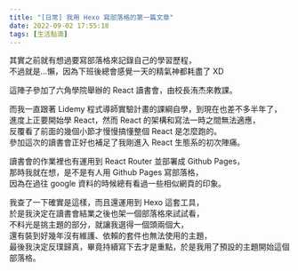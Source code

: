 ```yaml
---
title: "[日常] 我用 Hexo 寫部落格的第一篇文章"
date: 2022-09-02 17:55:18
tags: [生活點滴]
---
```


其實之前就有想過要寫部落格來記錄自己的學習歷程，  
不過就是...懶，因為下班後總會感覺一天的精氣神都耗盡了 XD

這陣子參加了六角學院舉辦的 React 讀書會，由校長洧杰來教課。

<!-- truncate -->

而我一直跟著 Lidemy 程式導師實驗計畫的課綱自學，到現在也差不多半年了，  
進度上正要開始學 React，然而 React 的架構和寫法一時之間無法適應，  
反覆看了前面的幾個小節才慢慢搞懂整個 React 是怎麼跑的。  
參加這次的讀書會正好也補足了我剛進入 React 生態系的初次陣痛。

讀書會的作業裡也有運用到 React Router 並部署成 Github Pages，  
那時我就在想，是不是有人用 Github Pages 寫部落格，  
因為在過往 google 資料的時候總有看過一些相似網頁的印象。

我查了一下確實是這樣，而且還運用到 Hexo 這套工具，  
於是我決定在讀書會結業之後也架一個部落格來試試看，  
不料光是挑主題的部分，就讓我選得一個頭兩個大，  
還有裝到好幾年沒有維護、依賴的套件也無法使用的主題，  
最後我決定反璞歸真，畢竟持續寫下去才是重點，於是我用了預設的主題開始這個部落格。